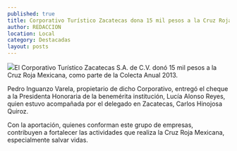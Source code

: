 ```yaml
---
published: true
title: Corporativo Turístico Zacatecas dona 15 mil pesos a la Cruz Roja
author: REDACCION
location: Local
category: Destacadas
layout: posts
---
```


![](http://i.imgur.com/uQFJo33m.jpg)El Corporativo Turístico Zacatecas S.A. de C.V. donó 15 mil pesos a la Cruz Roja Mexicana, como parte de la Colecta Anual 2013.
             
Pedro Inguanzo Varela, propietario de dicho Corporativo, entregó el cheque a la Presidenta Honoraria de la benemérita institución, Lucía Alonso Reyes, quien estuvo acompañada por el delegado en Zacatecas, Carlos Hinojosa Quiroz.
 
Con la aportación, quienes conforman este grupo de empresas, contribuyen  a fortalecer las actividades que realiza la Cruz Roja Mexicana, especialmente salvar vidas.
